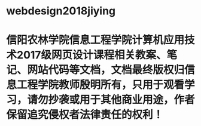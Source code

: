 # webdesign2018jiying
# 信阳农林学院信息工程学院计算机应用技术2017级网页设计课程相关教案、笔记、网站代码等文档，文档最终版权归信息工程学院教师殷明所有，只用于观看学习，请勿抄袭或用于其他商业用途，作者保留追究侵权者法律责任的权利！
